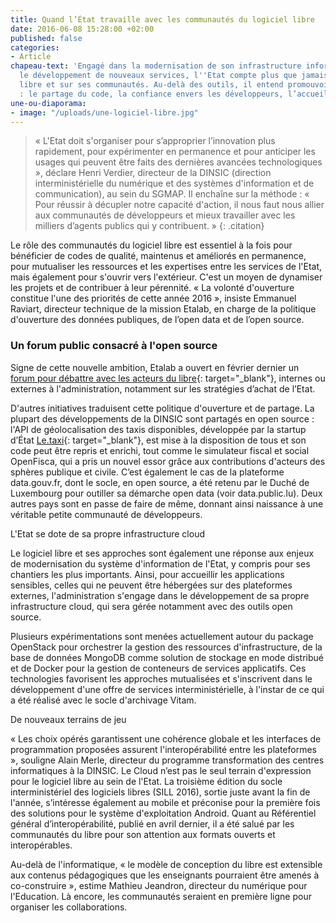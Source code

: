 ```yaml
---
title: Quand l’État travaille avec les communautés du logiciel libre
date: 2016-06-08 15:28:00 +02:00
published: false
categories:
- Article
chapeau-text: 'Engagé dans la modernisation de son infrastructure informatique et
  le développement de nouveaux services, l''Etat compte plus que jamais sur le logiciel
  libre et sur ses communautés. Au-delà des outils, il entend promouvoir des méthodes
  : le partage du code, la confiance envers les développeurs, l’accueil de la contribution.'
une-ou-diaporama:
- image: "/uploads/une-logiciel-libre.jpg"
---
```


> « L'Etat doit s'organiser pour s’approprier l’innovation plus rapidement, pour expérimenter en permanence et pour anticiper les usages qui peuvent être faits des dernières avancées technologiques », déclare Henri Verdier, directeur de la DINSIC (direction interministérielle du numérique et des systèmes d'information et de communication), au sein du SGMAP. Il enchaîne sur la méthode : « Pour réussir à décupler notre capacité d'action, il nous faut nous allier aux communautés de développeurs et mieux travailler avec les milliers d’agents publics qui y contribuent. »
{: .citation}


Le rôle des communautés du logiciel libre est essentiel à la fois pour bénéficier de codes de qualité, maintenus et améliorés en permanence, pour mutualiser les ressources et les expertises entre les services de l'Etat, mais également pour s'ouvrir vers l'extérieur. C'est un moyen de dynamiser les projets et de contribuer à leur pérennité. « La volonté d'ouverture constitue l'une des priorités de cette année 2016 », insiste Emmanuel Raviart, directeur technique de la mission Etalab, en charge de la politique d'ouverture des données publiques, de l’open data et de l’open source.
 

### Un forum public consacré à l'open source

Signe de cette nouvelle ambition, Etalab a ouvert en février dernier un [forum pour débattre avec les acteurs du libre](https://www.modernisation.gouv.fr/home/un-forum-pour-mieux-cerner-usage-des-logiciels-libres-dans-administration){: target="_blank"}, internes ou externes à l'administration, notamment sur les stratégies d’achat de l’Etat.

D'autres initiatives traduisent cette politique d'ouverture et de partage. La plupart des développements de la DINSIC sont partagés en open source : l'API de géolocalisation des taxis disponibles, développée par la startup d’État [Le.taxi](http://le.taxi/){: target="_blank"}, est mise à la disposition de tous et son code peut être repris et enrichi, tout comme le simulateur fiscal et social OpenFisca, qui a pris un nouvel essor grâce aux contributions d'acteurs des sphères publique et civile. C’est également le cas de la plateforme data.gouv.fr, dont le socle, en open source, a été retenu par le Duché de Luxembourg pour outiller sa démarche open data (voir data.public.lu). Deux autres pays sont en passe de faire de même, donnant ainsi naissance à une véritable petite communauté de développeurs.
 

L'Etat se dote de sa propre infrastructure cloud

Le logiciel libre et ses approches sont également une réponse aux enjeux de modernisation du système d'information de l'Etat, y compris pour ses chantiers les plus importants. Ainsi, pour accueillir les applications sensibles, celles qui ne peuvent être hébergées sur des plateformes externes, l'administration s'engage dans le développement de sa propre infrastructure cloud, qui sera gérée notamment avec des outils open source.

Plusieurs expérimentations sont menées actuellement autour du package OpenStack pour orchestrer la gestion des ressources d'infrastructure, de la base de données MongoDB comme solution de stockage en mode distribué et de Docker pour la gestion de conteneurs de services applicatifs. Ces technologies favorisent les approches mutualisées et s'inscrivent dans le développement d'une offre de services interministérielle, à l'instar de ce qui a été réalisé avec le socle d'archivage Vitam.
 

De nouveaux terrains de jeu 

« Les choix opérés garantissent une cohérence globale et les interfaces de programmation proposées assurent l'interopérabilité entre les plateformes », souligne Alain Merle, directeur du programme transformation des centres informatiques à la DINSIC. Le Cloud n’est pas le seul terrain d'expression pour le logiciel libre au sein de l'Etat. La troisième édition du socle interministériel des logiciels libres (SILL 2016), sortie juste avant la fin de l'année, s’intéresse également au mobile et préconise pour la première fois des solutions pour le système d'exploitation Android. Quant au Référentiel général d’interopérabilité, publié en avril dernier, il a été salué par les communautés du libre pour son attention aux formats ouverts et interopérables.

Au-delà de l'informatique, « le modèle de conception du libre est extensible aux contenus pédagogiques que les enseignants pourraient être amenés à co-construire », estime Mathieu Jeandron, directeur du numérique pour l'Education. Là encore, les communautés seraient en première ligne pour organiser les collaborations.
